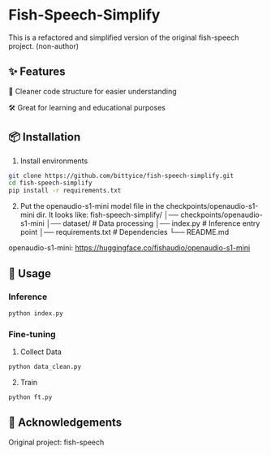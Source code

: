 # Fish-Speech-Simplify

This is a refactored and simplified version of the original fish-speech project. (non-author)

## ✨ Features

📖 Cleaner code structure for easier understanding

🛠️ Great for learning and educational purposes

## 📦 Installation
1. Install environments
```bash
git clone https://github.com/bittyice/fish-speech-simplify.git
cd fish-speech-simplify
pip install -r requirements.txt
```

2. Put the openaudio-s1-mini model file in the checkpoints/openaudio-s1-mini dir.
It looks like: 
fish-speech-simplify/
│── checkpoints/openaudio-s1-mini
│── dataset/            # Data processing
│── index.py            # Inference entry point
│── requirements.txt    # Dependencies
└── README.md

openaudio-s1-mini: https://huggingface.co/fishaudio/openaudio-s1-mini

## 🚀 Usage
### Inference
```bash
python index.py
```

### Fine-tuning
1. Collect Data
```bash
python data_clean.py
```

2. Train
```bash
python ft.py
```


## 🤝 Acknowledgements

Original project: fish-speech
